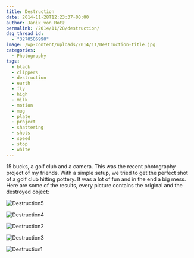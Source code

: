 ```yaml
---
title: Destruction
date: 2014-11-28T12:23:37+00:00
author: Janik von Rotz
permalink: /2014/11/28/destruction/
dsq_thread_id:
  - "3270506990"
image: /wp-content/uploads/2014/11/Destruction-title.jpg
categories:
  - Photography
tags:
  - black
  - clippers
  - destruction
  - earth
  - fly
  - high
  - milk
  - motion
  - mug
  - plate
  - project
  - shattering
  - shots
  - speed
  - stop
  - white
---
```

15 bucks, a golf club and a camera. This was the recent photography project of my friends. With a simple setup, we tried to get the perfect shot of a golf club hitting pottery. It was a lot of fun and in the end a big mess. Here are some of the results, every picture contains the original and the destroyed object:
<!--more-->
![Destruction5](/wp-content/uploads/2014/11/Destruction5-1024x682.jpg)

![Destruction4](/wp-content/uploads/2014/11/Destruction4-1024x682.jpg)

![Destruction2](/wp-content/uploads/2014/11/Destruction2-1024x682.jpg)

![Destruction3](/wp-content/uploads/2014/11/Destruction3-1024x682.jpg)

![Destruction1](/wp-content/uploads/2014/11/Destruction1-1024x682.jpg)